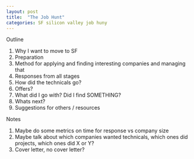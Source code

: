 ```yaml
---
layout: post
title:  "The Job Hunt"
categories: SF silicon valley job huny
---
```


Outline
1) Why I want to move to SF
2) Preparation
3) Method for applying and finding interesting companies and managing that
4) Responses from all stages
5) How did the technicals go?
6) Offers?
7) What did I go with? Did I find SOMETHING?
8) Whats next?
9) Suggestions for others / resources

Notes
1) Maybe do some metrics on time for response vs company size
2) Maybe talk about which companies wanted technicals, which ones did projects, which ones did X or Y?
3) Cover letter, no cover letter?
